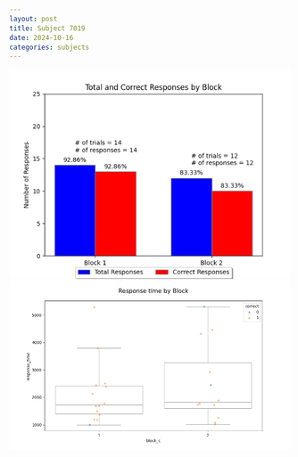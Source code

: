 ```yaml
---
layout: post
title: Subject 7019
date: 2024-10-16
categories: subjects
---
```


![](data/7019/run-13/7019_ATS_responses.png)
![](data/7019/run-13/7019_ATS_rt.png)
